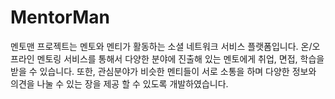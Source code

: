# MentorMan

<p>멘토맨 프로젝트는 멘토와 멘티가 활동하는 소셜 네트워크 서비스 플랫폼입니다.
온/오프라인 멘토링 서비스를 통해서 다양한 분야에 진출해 있는 멘토에게 취업, 면접, 학습을 받을 수 있습니다. 
또한, 관심분야가 비슷한 멘티들이 서로 소통을 하며 다양한 정보와 의견을 나눌 수 있는 장을 제공 할 수 있도록 개발하였습니다.</P>
